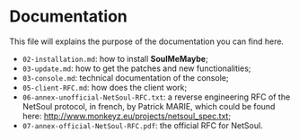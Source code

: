 # Documentation

This file will explains the purpose of the documentation you can find here.

* `02-installation.md`: how to install **SoulMeMaybe**;
* `03-update.md`: how to get the patches and new functionalities;
* `03-console.md`: technical documentation of the console;
* `05-client-RFC.md`: how does the client work;
* `06-annex-unofficial-NetSoul-RFC.txt`: a reverse engineering RFC of the
  NetSoul protocol, in french, by Patrick MARIE, which could be found here:
  http://www.monkeyz.eu/projects/netsoul_spec.txt;
* `07-annex-official-NetSoul-RFC.pdf`: the official RFC for NetSoul.
